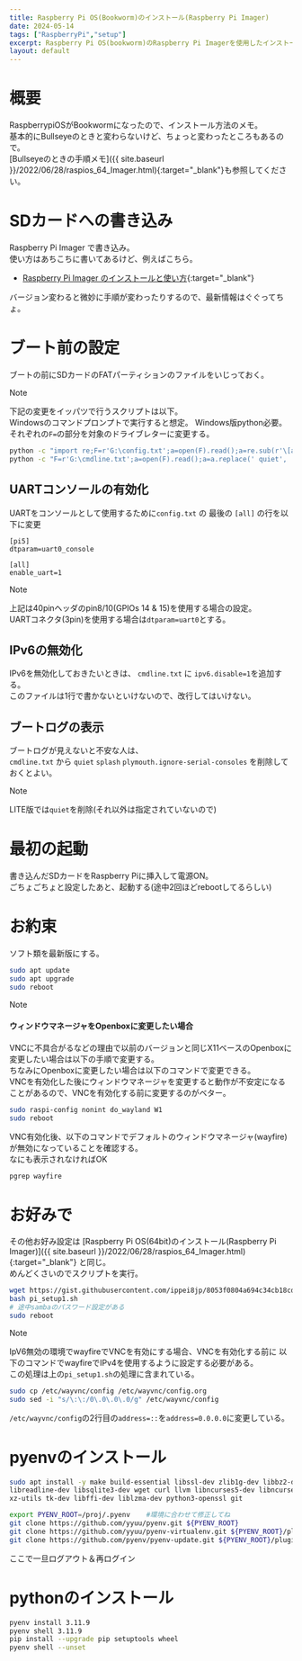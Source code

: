 ```yaml
---
title: Raspberry Pi OS(Bookworm)のインストール(Raspberry Pi Imager)
date: 2024-05-14
tags: ["RaspberryPi","setup"]
excerpt: Raspberry Pi OS(bookworm)のRaspberry Pi Imagerを使用したインストールと初期設定。
layout: default
---
```


# 概要
RaspberrypiOSがBookwormになったので、インストール方法のメモ。  
基本的にBullseyeのときと変わらないけど、ちょっと変わったところもあるので。  
[Bullseyeのときの手順メモ]({{ site.baseurl }}/2022/06/28/raspios_64_Imager.html){:target="_blank"}も参照してください。    

# SDカードへの書き込み
Raspberry Pi Imager で書き込み。  
使い方はあちこちに書いてあるけど、例えばこちら。  
- [Raspberry Pi Imager のインストールと使い方](https://qiita.com/mmake/items/576a2f60dffcd9291da3/){:target="_blank"}   

バージョン変わると微妙に手順が変わったりするので、最新情報はぐぐってちょ。  

# ブート前の設定

ブートの前にSDカードのFATパーティションのファイルをいじっておく。
> [!NOTE]
> 下記の変更をイッパツで行うスクリプトは以下。  
> Windowsのコマンドプロンプトで実行すると想定。  Windows版python必要。  
> それぞれの``F=``の部分を対象のドライブレターに変更する。  
> ```bash
> python -c "import re;F=r'G:\config.txt';a=open(F).read();a=re.sub(r'\[all\](?!.*\[all\])', '[pi5]\ndtparam=uart0_console\n\n[all]\nenable_uart=1\n', a, flags=re.DOTALL);open(F, 'w').write(a)"
> python -c "F=r'G:\cmdline.txt';a=open(F).read();a=a.replace(' quiet', '').replace(' splash', '').replace(' plymouth.ignore-serial-consoles', '')+' ipv6.disable=1';open(F, 'w').write(a)"
> ```


## UARTコンソールの有効化

UARTをコンソールとして使用するために``config.txt`` の 最後の ``[all]`` の行を以下に変更

```
[pi5]
dtparam=uart0_console

[all]
enable_uart=1
```

> [!NOTE]
> 上記は40pinヘッダのpin8/10(GPIOs 14 & 15)を使用する場合の設定。  
> UARTコネクタ(3pin)を使用する場合は``dtparam=uart0``とする。  

## IPv6の無効化
IPv6を無効化しておきたいときは、
``cmdline.txt`` に ``ipv6.disable=1``を追加する。  
このファイルは1行で書かないといけないので、改行してはいけない。  

## ブートログの表示

ブートログが見えないと不安な人は、  
``cmdline.txt`` から ``quiet`` ``splash`` ``plymouth.ignore-serial-consoles``
を削除しておくとよい。  
>[!NOTE]
> LITE版では``quiet``を削除(それ以外は指定されていないので)  


# 最初の起動
書き込んだSDカードをRaspberry Piに挿入して電源ON。  
ごちょごちょと設定したあと、起動する(途中2回ほどrebootしてるらしい)  

# お約束

ソフト類を最新版にする。  
```bash
sudo apt update
sudo apt upgrade 
sudo reboot 
```

> [!NOTE]
> #### ウィンドウマネージャをOpenboxに変更したい場合 ####
> VNCに不具合がるなどの理由で以前のバージョンと同じX11ベースのOpenboxに変更したい場合は以下の手順で変更する。  
> ちなみにOpenboxに変更したい場合は以下のコマンドで変更できる。  
> VNCを有効化した後にウィンドウマネージャを変更すると動作が不安定になることがあるので、VNCを有効化する前に変更するのがベター。  
>
> 
> ```bash
> sudo raspi-config nonint do_wayland W1
> sudo reboot 
> ```
> 
> VNC有効化後、以下のコマンドでデフォルトのウィンドウマネージャ(wayfire)が無効になっていることを確認する。  
> なにも表示されなければOK  
> ```bash
> pgrep wayfire
> ```



# お好みで

その他お好み設定は
[Raspberry Pi OS(64bit)のインストール(Raspberry Pi Imager)]({{ site.baseurl }}/2022/06/28/raspios_64_Imager.html){:target="_blank"}
と同じ。  
めんどくさいのでスクリプトを実行。  

```bash
wget https://gist.githubusercontent.com/ippei8jp/8053f0804a694c34cb18cd4035e0993c/raw/pi_setup1.sh
bash pi_setup1.sh 
# 途中sambaのパスワード設定がある  
sudo reboot 
```
> [!NOTE]
> IpV6無効の環境でwayfireでVNCを有効にする場合、VNCを有効化する前に
> 以下のコマンドでwayfireでIPv4を使用するように設定する必要がある。  
> この処理は上の``pi_setup1.sh``の処理に含まれている。  
> 
> ```bash
> sudo cp /etc/wayvnc/config /etc/wayvnc/config.org
> sudo sed -i "s/\:\:/0\.0\.0\.0/g" /etc/wayvnc/config
> ```
> ``/etc/wayvnc/config``の2行目の``address=::``を``address=0.0.0.0``に変更している。  



# pyenvのインストール
```bash
sudo apt install -y make build-essential libssl-dev zlib1g-dev libbz2-dev \
libreadline-dev libsqlite3-dev wget curl llvm libncurses5-dev libncursesw5-dev \
xz-utils tk-dev libffi-dev liblzma-dev python3-openssl git

export PYENV_ROOT=/proj/.pyenv    #環境に合わせて修正してね
git clone https://github.com/yyuu/pyenv.git ${PYENV_ROOT}
git clone https://github.com/yyuu/pyenv-virtualenv.git ${PYENV_ROOT}/plugins/pyenv-virtualenv
git clone https://github.com/pyenv/pyenv-update.git ${PYENV_ROOT}/plugins/pyenv-update
```

ここで一旦ログアウト＆再ログイン

# pythonのインストール
```bash
pyenv install 3.11.9
pyenv shell 3.11.9 
pip install --upgrade pip setuptools wheel
pyenv shell --unset 
```


